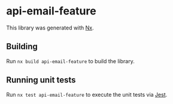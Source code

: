 # api-email-feature

This library was generated with [Nx](https://nx.dev).

## Building

Run `nx build api-email-feature` to build the library.

## Running unit tests

Run `nx test api-email-feature` to execute the unit tests via [Jest](https://jestjs.io).
